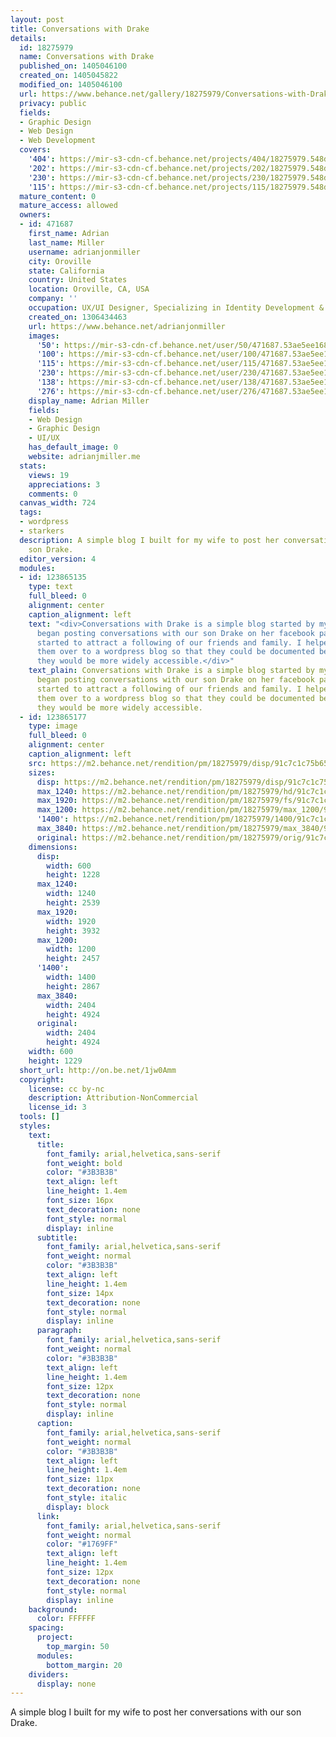 ```yaml
---
layout: post
title: Conversations with Drake
details:
  id: 18275979
  name: Conversations with Drake
  published_on: 1405046100
  created_on: 1405045822
  modified_on: 1405046100
  url: https://www.behance.net/gallery/18275979/Conversations-with-Drake
  privacy: public
  fields:
  - Graphic Design
  - Web Design
  - Web Development
  covers:
    '404': https://mir-s3-cdn-cf.behance.net/projects/404/18275979.548db0f33a3ea.png
    '202': https://mir-s3-cdn-cf.behance.net/projects/202/18275979.548db0f33a3ea.png
    '230': https://mir-s3-cdn-cf.behance.net/projects/230/18275979.548db0f33a3ea.png
    '115': https://mir-s3-cdn-cf.behance.net/projects/115/18275979.548db0f33a3ea.png
  mature_content: 0
  mature_access: allowed
  owners:
  - id: 471687
    first_name: Adrian
    last_name: Miller
    username: adrianjonmiller
    city: Oroville
    state: California
    country: United States
    location: Oroville, CA, USA
    company: ''
    occupation: UX/UI Designer, Specializing in Identity Development & Web Design
    created_on: 1306434463
    url: https://www.behance.net/adrianjonmiller
    images:
      '50': https://mir-s3-cdn-cf.behance.net/user/50/471687.53ae5ee168bc1.png
      '100': https://mir-s3-cdn-cf.behance.net/user/100/471687.53ae5ee168bc1.png
      '115': https://mir-s3-cdn-cf.behance.net/user/115/471687.53ae5ee168bc1.png
      '230': https://mir-s3-cdn-cf.behance.net/user/230/471687.53ae5ee168bc1.png
      '138': https://mir-s3-cdn-cf.behance.net/user/138/471687.53ae5ee168bc1.png
      '276': https://mir-s3-cdn-cf.behance.net/user/276/471687.53ae5ee168bc1.png
    display_name: Adrian Miller
    fields:
    - Web Design
    - Graphic Design
    - UI/UX
    has_default_image: 0
    website: adrianjmiller.me
  stats:
    views: 19
    appreciations: 3
    comments: 0
  canvas_width: 724
  tags:
  - wordpress
  - starkers
  description: A simple blog I built for my wife to post her conversations with our
    son Drake.
  editor_version: 4
  modules:
  - id: 123865135
    type: text
    full_bleed: 0
    alignment: center
    caption_alignment: left
    text: "<div>Conversations with Drake is a simple blog started by my wife. She
      began posting conversations with our son Drake on her facebook page and they
      started to attract a following of our friends and family. I helped her move
      them over to a wordpress blog so that they could be documented better and so
      they would be more widely accessible.</div>"
    text_plain: Conversations with Drake is a simple blog started by my wife. She
      began posting conversations with our son Drake on her facebook page and they
      started to attract a following of our friends and family. I helped her move
      them over to a wordpress blog so that they could be documented better and so
      they would be more widely accessible.
  - id: 123865177
    type: image
    full_bleed: 0
    alignment: center
    caption_alignment: left
    src: https://m2.behance.net/rendition/pm/18275979/disp/91c7c1c75b65ece48ceb8363614e98d4.png
    sizes:
      disp: https://m2.behance.net/rendition/pm/18275979/disp/91c7c1c75b65ece48ceb8363614e98d4.png
      max_1240: https://m2.behance.net/rendition/pm/18275979/hd/91c7c1c75b65ece48ceb8363614e98d4.png
      max_1920: https://m2.behance.net/rendition/pm/18275979/fs/91c7c1c75b65ece48ceb8363614e98d4.png
      max_1200: https://m2.behance.net/rendition/pm/18275979/max_1200/91c7c1c75b65ece48ceb8363614e98d4.png
      '1400': https://m2.behance.net/rendition/pm/18275979/1400/91c7c1c75b65ece48ceb8363614e98d4.png
      max_3840: https://m2.behance.net/rendition/pm/18275979/max_3840/91c7c1c75b65ece48ceb8363614e98d4.png
      original: https://m2.behance.net/rendition/pm/18275979/orig/91c7c1c75b65ece48ceb8363614e98d4.png
    dimensions:
      disp:
        width: 600
        height: 1228
      max_1240:
        width: 1240
        height: 2539
      max_1920:
        width: 1920
        height: 3932
      max_1200:
        width: 1200
        height: 2457
      '1400':
        width: 1400
        height: 2867
      max_3840:
        width: 2404
        height: 4924
      original:
        width: 2404
        height: 4924
    width: 600
    height: 1229
  short_url: http://on.be.net/1jw0Amm
  copyright:
    license: cc by-nc
    description: Attribution-NonCommercial
    license_id: 3
  tools: []
  styles:
    text:
      title:
        font_family: arial,helvetica,sans-serif
        font_weight: bold
        color: "#3B3B3B"
        text_align: left
        line_height: 1.4em
        font_size: 16px
        text_decoration: none
        font_style: normal
        display: inline
      subtitle:
        font_family: arial,helvetica,sans-serif
        font_weight: normal
        color: "#3B3B3B"
        text_align: left
        line_height: 1.4em
        font_size: 14px
        text_decoration: none
        font_style: normal
        display: inline
      paragraph:
        font_family: arial,helvetica,sans-serif
        font_weight: normal
        color: "#3B3B3B"
        text_align: left
        line_height: 1.4em
        font_size: 12px
        text_decoration: none
        font_style: normal
        display: inline
      caption:
        font_family: arial,helvetica,sans-serif
        font_weight: normal
        color: "#3B3B3B"
        text_align: left
        line_height: 1.4em
        font_size: 11px
        text_decoration: none
        font_style: italic
        display: block
      link:
        font_family: arial,helvetica,sans-serif
        font_weight: normal
        color: "#1769FF"
        text_align: left
        line_height: 1.4em
        font_size: 12px
        text_decoration: none
        font_style: normal
        display: inline
    background:
      color: FFFFFF
    spacing:
      project:
        top_margin: 50
      modules:
        bottom_margin: 20
    dividers:
      display: none
---
```


A simple blog I built for my wife to post her conversations with our son Drake.
